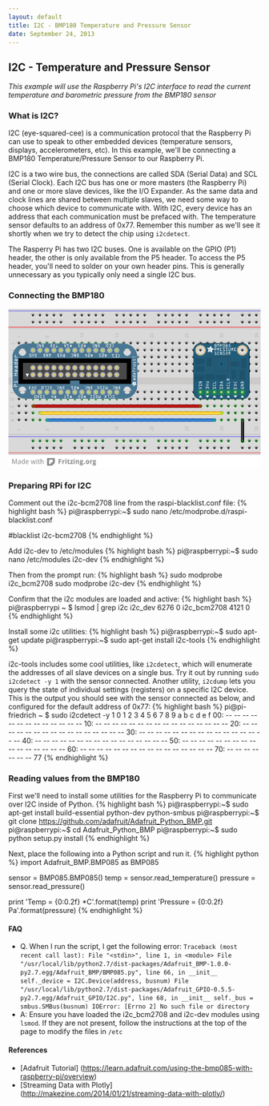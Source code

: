 ```yaml
---
layout: default
title: I2C - BMP180 Temperature and Pressure Sensor
date: September 24, 2013
---
```


## I2C - Temperature and Pressure Sensor

_This example will use the Raspberry Pi's I2C interface to read the current temperature and barometric pressure from the BMP180 sensor_

### What is I2C?

I2C (eye-squared-cee) is a communication protocol that the Raspberry Pi can use to speak to other embedded devices (temperature sensors, displays, accelerometers, etc). In this example, we'll be connecting a BMP180 Temperature/Pressure Sensor to our Raspberry Pi. 

I2C is a two wire bus, the connections are called SDA (Serial Data) and SCL (Serial Clock). Each I2C bus has one or more masters (the Raspberry Pi) and one or more slave devices, like the I/O Expander. As the same data and clock lines are shared between multiple slaves, we need some way to choose which device to communicate with. With I2C, every device has an address that each communication must be prefaced with. The temperature sensor defaults to an address of 0x77. Remember this number as we'll see it shortly when we try to detect the chip using `i2cdetect`.

The Rasperry Pi has two I2C buses. One is available on the GPIO (P1) header, the other is only available from the P5 header. To access the P5 header, you'll need to solder on your own header pins. This is generally unnecessary as you typically only need a single I2C bus. 

### Connecting the BMP180
![BMP180 Breadboard](./images/BMP180-i2c.png)

### Preparing RPi for I2C
Comment out the i2c-bcm2708 line from the raspi-blacklist.conf file:
{% highlight bash %}
pi@raspberrypi:~$ sudo nano /etc/modprobe.d/raspi-blacklist.conf 

#blacklist i2c-bcm2708 
{% endhighlight %}

Add i2c-dev to /etc/modules
{% highlight bash %}
pi@raspberrypi:~$ sudo nano /etc/modules
i2c-dev
{% endhighlight %}

Then from the prompt run:
{% highlight bash %}
sudo modprobe i2c_bcm2708
sudo modprobe i2c-dev 
{% endhighlight %}

Confirm that the i2c modules are loaded and active:
{% highlight bash %}
pi@raspberrypi ~ $ lsmod  | grep i2c
i2c_dev                 6276  0
i2c_bcm2708             4121  0
{% endhighlight %}

Install some i2c utilities:
{% highlight bash %}
pi@raspberrypi:~$ sudo apt-get update
pi@raspberrypi:~$ sudo apt-get install i2c-tools
{% endhighlight %}

i2c-tools includes some cool utilities, like `i2cdetect`, which will enumerate the addresses of all slave devices on a single bus. Try it out by running `sudo i2cdetect -y 1` with the sensor connected. Another utility, `i2cdump` lets you query the state of individual settings (registers) on a specific I2C device. This is the output you should see with the sensor connected as below, and configured for the default address of 0x77:
{% highlight bash %}
pi@pi-friedrich ~ $ sudo i2cdetect -y 1
     0  1  2  3  4  5  6  7  8  9  a  b  c  d  e  f
00:          -- -- -- -- -- -- -- -- -- -- -- -- --
10: -- -- -- -- -- -- -- -- -- -- -- -- -- -- -- --
20: -- -- -- -- -- -- -- -- -- -- -- -- -- -- -- --
30: -- -- -- -- -- -- -- -- -- -- -- -- -- -- -- --
40: -- -- -- -- -- -- -- -- -- -- -- -- -- -- -- --
50: -- -- -- -- -- -- -- -- -- -- -- -- -- -- -- --
60: -- -- -- -- -- -- -- -- -- -- -- -- -- -- -- --
70: -- -- -- -- -- -- -- 77
{% endhighlight %}

### Reading values from the BMP180
First we'll need to install some utilities for the Raspberry Pi to communicate over I2C inside of Python.
{% highlight bash %}
pi@raspberrypi:~$ sudo apt-get install build-essential python-dev python-smbus
pi@raspberrypi:~$ git clone https://github.com/adafruit/Adafruit_Python_BMP.git
pi@raspberrypi:~$ cd Adafruit_Python_BMP
pi@raspberrypi:~$ sudo python setup.py install
{% endhighlight %}

Next, place the following into a Python script and run it. 
{% highlight python %}
import Adafruit_BMP.BMP085 as BMP085

sensor = BMP085.BMP085()
temp = sensor.read_temperature()
pressure = sensor.read_pressure()

print 'Temp = {0:0.2f} *C'.format(temp)
print 'Pressure = {0:0.2f} Pa'.format(pressure)
{% endhighlight %}

#### FAQ
* Q. When I run the script, I get the following error: `Traceback (most recent call last):
  File "<stdin>", line 1, in <module>
  File "/usr/local/lib/python2.7/dist-packages/Adafruit_BMP-1.0.0-py2.7.egg/Adafruit_BMP/BMP085.py", line 66, in __init__
    self._device = I2C.Device(address, busnum)
  File "/usr/local/lib/python2.7/dist-packages/Adafruit_GPIO-0.5.5-py2.7.egg/Adafruit_GPIO/I2C.py", line 68, in __init__
    self._bus = smbus.SMBus(busnum)
IOError: [Errno 2] No such file or directory
`
* A: Ensure you have loaded the i2c_bcm2708 and i2c-dev modules using `lsmod`. If they are not present, follow the instructions at the top of the page to modify the files in `/etc`

#### References
* [Adafruit Tutorial] (https://learn.adafruit.com/using-the-bmp085-with-raspberry-pi/overview)
* [Streaming Data with Plotly] (http://makezine.com/2014/01/21/streaming-data-with-plotly/)

